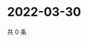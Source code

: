 # 2022-03-30

共 0 条

<!-- BEGIN WEIBO -->
<!-- 最后更新时间 Wed Mar 30 2022 02:18:14 GMT+0800 (China Standard Time) -->

<!-- END WEIBO -->
